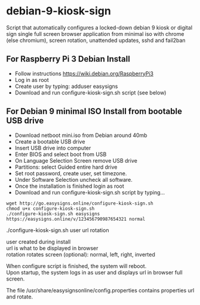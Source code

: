 # debian-9-kiosk-sign
Script that automatically configures a locked-down debian 9 kiosk or digital sign single full screen browser application from minimal iso with chrome (else chromium), screen rotation, unattended updates, sshd and fail2ban 

## For Raspberry Pi 3 Debian Install
* Follow instructions https://wiki.debian.org/RaspberryPi3
* Log in as root
* Create user by typing: adduser easysigns
* Download and run configure-kiosk-sign.sh script (see below)

## For Debian 9 minimal ISO Install from bootable USB drive
* Download netboot mini.iso from Debian around 40mb
* Create a bootable USB drive
* Insert USB drive into computer
* Enter BIOS and select boot from USB
* On Language Selection Screen remove USB drive 
* Partitions: select Guided entire hard drive
* Set root password, create user, set timezone.
* Under Software Selection uncheck all software.
* Once the installation is finished login as root
* Download and run configure-kiosk-sign.sh script by typing...

```
wget http://go.easysigns.online/configure-kiosk-sign.sh
chmod u+x configure-kiosk-sign.sh
./configure-kiosk-sign.sh easysigns https://easysigns.online/v/123456790987654321 normal
```
./configure-kiosk-sign.sh user url rotation 
  
user created during install  
url is what to be displayed in browser  
rotation rotates screen (optional): normal, left, right, inverted  
  
When configure script is finished, the system will reboot.  
Upon startup, the system logs in as user and displays url in browser full screen.
  
The file /usr/share/easysignsonline/config.properties contains properties url and rotate.

